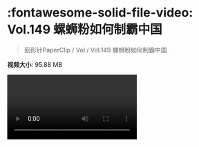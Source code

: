# :fontawesome-solid-file-video: Vol.149 螺蛳粉如何制霸中国

> 回形针PaperClip / Vol / Vol.149 螺蛳粉如何制霸中国

**视频大小**: 95.88 MB

<div class="video"><video src="https://file.hsyhx.top/archive/PaperClip/Vol/149.mp4" controls preload>🤔 您的浏览器不支持 video 标签</video></div>